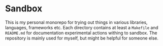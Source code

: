 # Sandbox

This is my personal monorepo for trying out things in various libraries,
languages, frameworks etc. Each directory contains at least a `Makefile` and
`README.md` for documentation experimental actions withing to sandbox. The
repository is mainly used for myself, but might be helpful for someone else.
